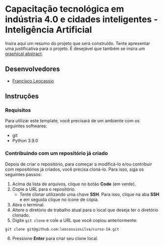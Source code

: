 #  Capacitação tecnológica em indústria 4.0 e cidades inteligentes - Inteligência Artificial

Insira aqui um resumo do projeto que será construído. Tente apresentar uma justificativa para o projeto. É desejável que também se insira um [graphical abstract](https://www.elsevier.com/authors/tools-and-resources/visual-abstract).

## Desenvolvedores
 - [Francisco Leocassio](https://github.com/leocassiosilva)

## Instruções

### Requisitos

Para utilizar este template, você precisará de um ambiente com os seguintes softwares:
 - git
 - Python 3.9.0
   
### Contribuindo com um repositório já criado

Depois de criar o repositório, para começar a modificá-lo e/ou contribuir com repositórios já criados,  você precisa cloná-lo. Para isso, siga os seguintes passos:

1. Acima da lista de arquivos, clique no botão **Code** (em verde).
2. Copie a URL para o repositório.
    - Tente clonar utilizando uma chave **SSH**. Para isso, clique na aba **SSH** e em seguida clique no ícone de cópia.
3. Abra o terminal.
4. Altere o diretório de trabalho atual para o local que deseja ter o diretório clonado.
5. Digite `git clone` e cole a URL que você copiou anteriormente:

```
git clone git@github.com:leocassiosilva/curso-IA.git
```
6. Pressione **Enter** para criar seu clone local.
